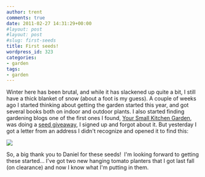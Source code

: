 ```yaml
---
author: trent
comments: true
date: 2011-02-27 14:31:29+00:00
#layout: post
#layout: post
#slug: first-seeds
title: First seeds!
wordpress_id: 323
categories:
- garden
tags:
- garden
---
```


Winter here has been brutal, and while it has slackened up quite a bit, I still have a thick blanket of snow (about a foot is my guess).  A couple of weeks ago I started thinking about getting the garden started this year, and got several books both on indoor and outdoor plants.  I also started finding gardening blogs one of the first ones I found, [Your Small Kitchen Garden](http://www.smallkitchengarden.net/), was doing a [seed giveaway](http://www.smallkitchengarden.net/small-kitchen-garden/your-small-kitchen-garden-seed-giveaway-2011), I signed up and forgot about it.  But yesterday I got a letter from an address I didn't recognize and opened it to find this:

![](https://lh3.googleusercontent.com/_jTDUBEB5-iw/TWo-wj0yuQI/AAAAAAAAC2s/a78_cwasXHI/s400/IMAG0212.jpg)

So, a big thank you to Daniel for these seeds!  I'm looking forward to getting these started... I've got two new hanging tomato planters that I got last fall (on clearance) and now I know what I'm putting in them.
